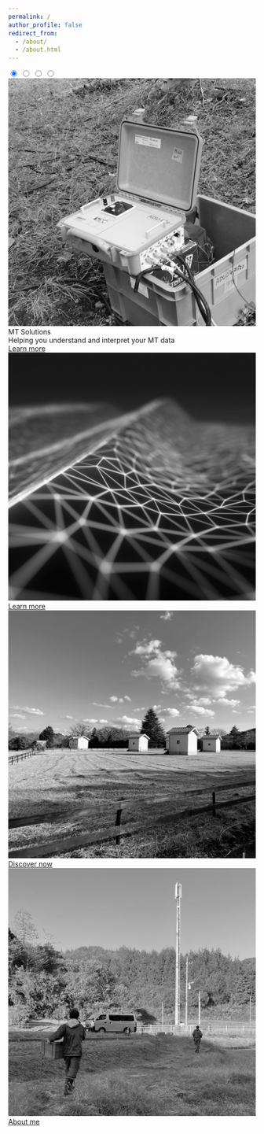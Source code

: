 ```yaml
---
permalink: /
author_profile: false
redirect_from: 
  - /about/
  - /about.html
---
```


<!-- Image Slider -->
<div class="image-slider">
  <input type="radio" id="slide1" name="slider" checked>
  <input type="radio" id="slide2" name="slider">
  <input type="radio" id="slide3" name="slider">
  <input type="radio" id="slide4" name="slider">
  
  <div class="slider-container">
    <div class="slide">
      <img src="/images/imageslider/slider-1-notext.jpg" alt="Image 1">
      <div class="slide-text-title">MT Solutions</div>
      <div class="slide-text-body">Helping you understand and interpret your MT data</div>
      <div class="button-container">
        <a class="learn-more-button" href="https://dienodiba.com/MTSolutions">Learn more</a>
      </div>
    </div>
    <div class="slide">
      <img src="/images/imageslider/slider-2-notext.jpg" alt="Image 2">
      <div class="button-container">
        <a class="learn-more-button" href="https://dienodiba.com/FITE2DMT">Learn more</a>
      </div>
    </div>
    <div class="slide">
      <img src="/images/imageslider/slider-3-notext.jpg" alt="Image 3">
      <div class="button-container">
        <a class="learn-more-button" href="https://dienodiba.com/journey">Discover now</a>
      </div>
    </div>
    <div class="slide">
      <img src="/images/imageslider/slider-4-notext.jpg" alt="Image 4">
      <div class="button-container">
        <a class="learn-more-button" href="https://dienodiba.com/profile">About me</a>
      </div>
    </div>
  </div>

  <div class="slider-dots">
    <label for="slide1" class="dot"></label>
    <label for="slide2" class="dot"></label>
    <label for="slide3" class="dot"></label>
    <label for="slide4" class="dot"></label>
  </div>
</div>

<script>
let currentIndex = 0;
const slides = document.querySelectorAll('input[name="slider"]');
const totalSlides = slides.length;
let slideInterval;

function startSlider() {
  slideInterval = setInterval(() => {
    slides[currentIndex].checked = false; 
    currentIndex = (currentIndex + 1) % totalSlides; 
    slides[currentIndex].checked = true; 
  }, 5000); 
}

function resetSlider(index) {
  clearInterval(slideInterval);
  currentIndex = index;
  startSlider();
}

slides.forEach((slide, index) => {
  slide.addEventListener('change', () => resetSlider(index));
});

startSlider();
</script>
